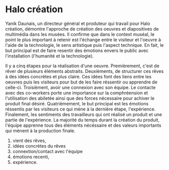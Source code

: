 # Halo création

Yanik Daunais, un directeur général et produteur qui travail pour Halo création, démontre l'approche de création des oeuvres et diapositives de multimédia dans les musées. Il confirme que dans le context muséal, le point le plus important à retenir est l'échange entre le visiteur et l'oeuvre à l'aide de la technologie, le sens artistique puis l'aspect technique. En fait, le but principal est de faire resentir des émotions envers le public avec l'installation (l'humanité et la technologie).

Il y a cinq étapes pour la réalisation d'une oeuvre. Premièrement, c'est de rêver de plusieurs éléments abstraits. Deuxièments, de structurer ces rêves à des idées concrètes et plus claire. Ces idées font des liens entre les oeuvres puis les visiteurs pour but de les faire réssentir ou apprendre de celle-ci. Troisièment, avoir une connexion avec son équipe. Le contacte avec des co-workers porte une importance sur la comphréension et l'utilisation des abiletée ainsi que des forces nécessaire pour achiver le produit final désiré. Quatrièmement, le but principal est les émotions réssentis par les visiteurs ce qui mène à la dernière étape, l'expérience. Finalement, les sentiments des travailleurs qui ont réalisé un produit et une partie de l'expérience. La majorité du temps durant la création du produit, l'équipe apprenne tous des éléments nécéssaire et des valeurs importants qui mènent à la production finale.




1. vient des rêves,
2. idées concrètes du rêves 
3. connextion/contact avec l'équipe
4. émotions recenti,
5. expérience.
